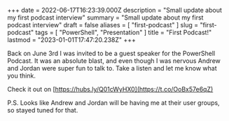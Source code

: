 +++
date = 2022-06-17T16:23:39.000Z
description = "Small update about my first podcast interview"
summary = "Small update about my first podcast interview"
draft = false
aliases = [ "first-podcast" ]
slug = "first-podcast"
tags = [ "PowerShell", "Presentation" ]
title = "First Podcast!"
lastmod = "2023-01-01T17:47:20.238Z"
+++


Back on June 3rd I was invited to be a guest speaker for the PowerShell Podcast.
It was an absolute blast, and even though I was nervous Andrew and Jordan were
super fun to talk to. Take a listen and let me know what you think.

Check it out on [https://hubs.ly/Q01cWyHX0](https://t.co/OoBx57e6qZ)

P.S. Looks like Andrew and Jordan will be having me at their user groups, so
stayed tuned for that.
